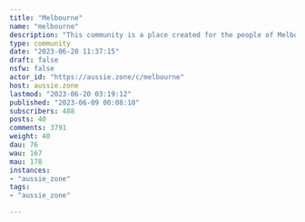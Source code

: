 ```yaml
---
title: "Melbourne" 
name: "melbourne"
description: "This community is a place created for the people of Melbourne and Victoria. We are a positive, welcoming and inclusive community. We might not agree about everything, but we always strive to stay civil and respectful.The focus of our discussions is based around things that effect Victoria, but we are also free to discuss our local perspective on wider issues. Or head to the regular Daily Random Discussion thread to talk about anything.[Full Community Guidelines](https://aussie.zone/post/60144) [Ongoing discussions, FAQs & Resources](https://aussie.zone/post/65390) (still under construction)"
type: community
date: "2023-06-20 11:37:15"
draft: false
nsfw: false
actor_id: "https://aussie.zone/c/melbourne"
host: aussie.zone
lastmod: "2023-06-20 03:19:12"
published: "2023-06-09 00:08:10"
subscribers: 488
posts: 40
comments: 3791
weight: 40
dau: 76
wau: 167
mau: 178
instances:
- "aussie_zone"
tags: 
- "aussie_zone"

---
```

